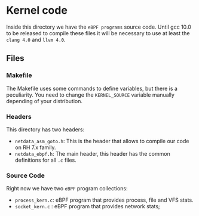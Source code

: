 # Kernel code

Inside this directory we have the `eBPF programs` source code. Until gcc 10.0 to be released to compile
these files it will be necessary to use at least the `clang 4.0` and `llvm 4.0`.

## Files

### Makefile

The Makefile uses some commands to define variables, but there is a peculiarity. You need to change
the `KERNEL_SOURCE` variable manually depending of your distribution.

### Headers

This directory has two headers:

-  `netdata_asm_goto.h`: This is the header that allows to compile our code on RH 7.x family.
-  `netdata_ebpf.h`: The main header, this header has the common definitions for all `.c` files. 

### Source Code

Right now we have two `eBPF` program collections:

-  `process_kern.c`: eBPF program that provides process, file and VFS stats.
-  `socket_kern.c` : eBPF program that provides network stats;
